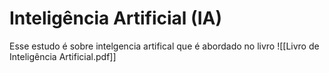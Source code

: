 # Inteligência Artificial (IA)
Esse estudo é sobre intelgencia artifical que é abordado no livro ![[Livro de Inteligência Artificial.pdf]]
